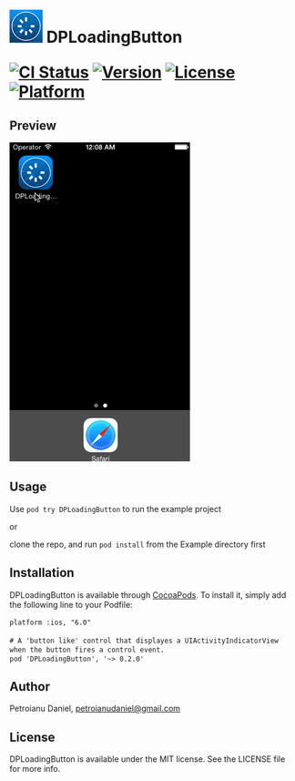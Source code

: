 <h1><img src="https://raw.githubusercontent.com/danielpetroianu/DPLoadingButton/master/Example/DPLoadingButton/Images.xcassets/AppIcon.appiconset/AppIcon29x29@2x.png" alt="DPLoadingButton"/> DPLoadingButton

[![CI Status](http://img.shields.io/travis/danielpetroianu/DPLoadingButton.svg?style=flat)](https://travis-ci.org/danielpetroianu/DPLoadingButton)
[![Version](https://img.shields.io/cocoapods/v/DPLoadingButton.svg?style=flat)](http://cocoadocs.org/docsets/DPLoadingButton)
[![License](https://img.shields.io/cocoapods/l/DPLoadingButton.svg?style=flat)](http://cocoadocs.org/docsets/DPLoadingButton)
[![Platform](https://img.shields.io/cocoapods/p/DPLoadingButton.svg?style=flat)](http://cocoadocs.org/docsets/DPLoadingButton)

## Preview

<img src="https://raw.githubusercontent.com/danielpetroianu/DPLoadingButton/master/Example/Screenshots/DPLoadingButton.gif" alt="DPLoadingButton Gif" />

## Usage

Use `pod try DPLoadingButton` to run the example project 

or

clone the repo, and run `pod install` from the Example directory first

## Installation

DPLoadingButton is available through [CocoaPods](http://cocoapods.org). To install
it, simply add the following line to your Podfile:

    platform :ios, "6.0"
    
    # A 'button like' control that displayes a UIActivityIndicatorView when the button fires a control event.
    pod 'DPLoadingButton', '~> 0.2.0'

## Author

Petroianu Daniel, petroianudaniel@gmail.com

## License

DPLoadingButton is available under the MIT license. See the LICENSE file for more info.
